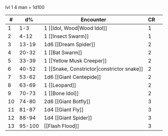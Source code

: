 
lvl 1 4 man = 1d100

| #   | d%     | Encounter                                   | CR  |     |
| --- | ------ | ------------------------------------------- | --- | --- |
| 1   | 1-3    | 1 [[Idol, Wood\|Wood Idol]]                 | 1   |     |
| 2   | 4-12   | 1 [[Insect Swarm]]                          | 1   |     |
| 3   | 13-19  | 1d6 [[Dream Spider]]                        | 2   |     |
| 4   | 20-32  | 1 [[Bat Swarm]]                             | 2   |     |
| 5   | 33-39  | 1 [[Yellow Musk Creeper]]                   | 2   |     |
| 6   | 40-52  | 1 [[Snake, Constrictor\|constrictor snake]] | 2   |     |
| 7   | 53-62  | 1d6 [[Giant Centepide]]                     | 2   |     |
| 8   | 63-69  | 1 [[Leopard]]                               | 2   |     |
| 9   | 70-73  | 1 [[Bone Idol]]                             | 2   |     |
| 10  | 74-80  | 2d6 [[Giant Botfly]]                        | 3   |     |
| 11  | 81-87  | 1d4 [[Giant Fly]]                           | 3   |     |
| 12  | 88-94  | 1d4 [[Giant Spider]]                        | 3   |     |
| 13  | 95-100 | [[Flash Flood]]                             | 3   |     |
